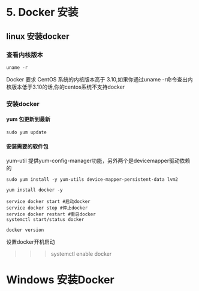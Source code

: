 # 5. Docker 安装

## linux 安装docker

### 查看内核版本

```shell
uname -r 
```

Docker 要求 CentOS 系统的内核版本高于 3.10,如果你通过uname -r命令查出内核版本低于3.10的话,你的centos系统不支持docker

### 安装docker

#### yum 包更新到最新

```shell
sudo yum update
```

#### 安装需要的软件包
yum-util 提供yum-config-manager功能，另外两个是devicemapper驱动依赖的

```shell
sudo yum install -y yum-utils device-mapper-persistent-data lvm2
```



    yum install docker -y 
    
    service docker start #启动docker
    service docker stop #停止docker
    service docker restart #重启docker
    systemctl start/status docker 
    
    docker version

设置docker开机启动
>>>>>>>>>>>>>>>>>>>>>>>>>>>>>>

>>> systemctl enable docker 





Windows 安装Docker
=============================